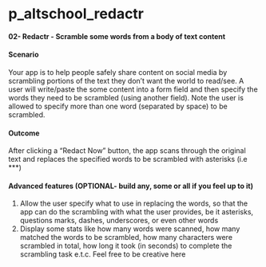 # p_altschool_redactr

#### 02- Redactr - Scramble some words from a body of text content

#### Scenario
Your app is to help people safely share content on social media by scrambling portions of the text they don’t want the world to read/see. A user will write/paste the some content into a form field and then specify the words they need to be scrambled (using another field). Note the user is allowed to specify more than one word (separated by space) to be scrambled.


#### Outcome
After clicking a “Redact Now” button, the app scans through the original text and replaces the specified words to be scrambled with asterisks (i.e ***)


#### Advanced features (OPTIONAL- build any, some or all if you feel up to it)
1. Allow the user specify what to use in replacing the words, so that the app can do the scrambling with what the user provides, be it asterisks, questions marks, dashes, underscores, or even other words
2. Display some stats like how many words were scanned, how many matched the words to be scrambled, how many characters were scrambled in total, how long it took (in seconds) to complete the scrambling task e.t.c. Feel free to be creative here

